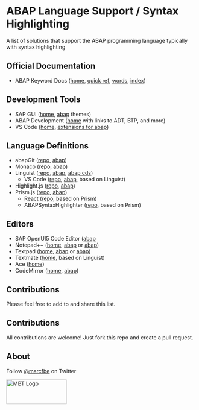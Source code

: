 # ABAP Language Support / Syntax Highlighting

A list of solutions that support the ABAP programming language typically with syntax highlighting

## Official Documentation

- ABAP Keyword Docs ([home](https://help.sap.com/doc/abapdocu_latest_index_htm/latest/en-US/index.htm), [quick ref](https://help.sap.com/doc/abapdocu_latest_index_htm/latest/en-US/index.htm?file=abenabap_shortref.htm), [words](https://help.sap.com/doc/abapdocu_latest_index_htm/latest/en-US/index.htm?file=abenabap_words.htm), [index](https://help.sap.com/doc/abapdocu_latest_index_htm/latest/en-US/index.htm?file=abenabap_index.htm))

## Development Tools

- SAP GUI ([home](https://community.sap.com/topics/gui), [abap](https://github.com/lucattelli/ab4-themes) themes)
- ABAP Development ([home](https://tools.hana.ondemand.com/#abap) with links to ADT, BTP, and more)
- VS Code ([home](https://code.visualstudio.com/), [extensions for abap](https://marketplace.visualstudio.com/search?term=abap&target=VSCode&category=All%20categories&sortBy=Relevance))

## Language Definitions

- abapGit ([repo](https://github.com/abapGit/abapGit), [abap](https://github.com/abapGit/abapGit/blob/main/src/syntax/zcl_abapgit_syntax_abap.clas.abap))
- Monaco ([repo](https://github.com/microsoft/monaco-languages), [abap](https://github.com/microsoft/monaco-languages/blob/main/src/abap/abap.ts))
- Linguist ([repo](https://github.com/github/linguist), [abap](https://github.com/pvl/abap.tmbundle), [abap cds](https://github.com/FreHu/abap-cds-grammar))
  - VS Code ([repo](https://github.com/larshp/vscode-abap), [abap](https://github.com/larshp/vscode-abap/blob/main/syntaxes/abap.tmLanguage), based on Linguist)
- Highlight.js ([repo](https://github.com/highlightjs/highlightjs-sap-abap), [abap](https://github.com/highlightjs/highlightjs-sap-abap/blob/master/src/abap.js))
- Prism.js ([repo](https://github.com/PrismJS/prism), [abap](https://github.com/PrismJS/prism/blob/master/components/prism-abap.js))
  - React ([repo](https://github.com/react-syntax-highlighter/react-syntax-highlighter), based on Prism)
  - ABAPSyntaxHighlighter ([repo](https://github.com/rmtiwari/ABAPSyntaxHighlighter), based on Prism)

## Editors

- SAP OpenUI5 Code Editor ([abap](https://github.com/SAP/openui5/blob/master/src/sap.ui.codeeditor/src/sap/ui/codeeditor/js/ace/mode-abap.js)
- Notepad++ ([home](https://github.com/notepad-plus-plus), [abap](https://github.com/notepad-plus-plus/userDefinedLanguages/blob/master/UDLs/ABAP_by_ChristianKosasih.xml) or [abap](https://github.com/notepad-plus-plus/userDefinedLanguages/blob/master/UDLs/SAP-ABAP_byFrancoCapetta.xml))
- Textpad ([home](https://www.textpad.com/), [abap](https://www.textpad.com/addons/syntax) or [abap](/src/textpad/abap.syn))
- Textmate ([home](https://macromates.com/), based on Linguist)
- Ace ([home](https://ace.c9.io/))
- CodeMirror ([home](https://codemirror.net/), [abap](https://github.com/larshp/codemirror-abap))

## Contributions

Please feel free to add to and share this list.

## Contributions

All contributions are welcome! Just fork this repo and create a pull request. 

## About

<p>Follow <a href="https://twitter.com/marcfbe">@marcfbe</a> on Twitter</p>
<p><a href="https://marcbernardtools.com/"><img width="160" height="65" src="https://marcbernardtools.com/info/MBT_Logo_640x250_on_Gray.png" alt="MBT Logo"></a></p>
